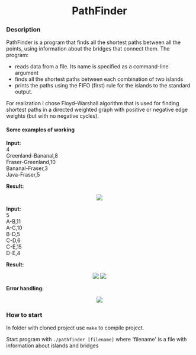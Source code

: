 <h1 align='center'> PathFinder </h1>

### Description
PathFinder is a program that finds all the shortest paths between all the points, using information about the bridges that connect them. The program:
- reads data from a file. Its name is specified as a command-line argument
- finds all the shortest paths between each combination of two islands
- prints the paths using the FIFO (first) rule for the islands to the standard output. 


For realization I chose Floyd–Warshall algorithm that is used for finding shortest paths in a directed weighted graph with positive or negative edge weights (but with no negative cycles).

#### Some examples of working
**Input:**  
4  
Greenland-Bananal,8  
Fraser-Greenland,10  
Bananal-Fraser,3  
Java-Fraser,5  

**Result:**   
<p align="center">
  <img src="https://user-images.githubusercontent.com/108219165/176184034-497d4623-2b57-4bac-8bd4-7b7724df6f0d.png" />
</p>

**Input:**  
5  
A-B,11  
A-C,10  
B-D,5  
C-D,6  
C-E,15  
D-E,4  

**Result:**   
<p align="center">
  <img src="https://user-images.githubusercontent.com/108219165/176185220-60141e9f-ffe6-47c8-810f-99a5be1cad8e.png" />
  <img src="https://user-images.githubusercontent.com/108219165/176185230-3d667553-7d08-4529-beb9-102ad598eac1.png" />
</p>

**Error handling:**  
<p align="center">
  <img src="https://user-images.githubusercontent.com/108219165/176190202-68acd91f-a611-4801-a0eb-d0be564ec689.png"/>
</p>

### How to start
In folder with cloned project use `make` to compile project.

Start program with `./pathfinder [filename]` where 'filename' is a file with information about islands and bridges
